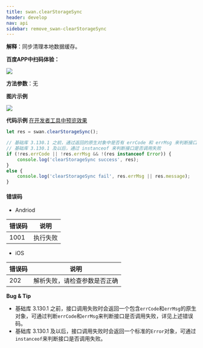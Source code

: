 ```yaml
---
title: swan.clearStorageSync
header: develop
nav: api
sidebar: remove_swan-clearStorageSync
---
```


 
**解释**：同步清理本地数据缓存。

**百度APP中扫码体验：**

<img src="https://b.bdstatic.com/miniapp/assets/images/doc_demo/storage.png"  class="demo-qrcode-image" />

**方法参数**：无

**图片示例**

<div class="m-doc-custom-examples">
    <div class="m-doc-custom-examples-correct">
        <img src="https://b.bdstatic.com/miniapp/image/clearStorage.gif">
    </div>
    <div class="m-doc-custom-examples-correct">
        <img src=" ">
    </div>
    <div class="m-doc-custom-examples-correct">
        <img src=" ">
    </div>     
</div>

**代码示例**
<a href="swanide://fragment/8d3202850ec637cd1e9c7b49c28043f21576040605606" title="在开发者工具中预览效果" target="_self">在开发者工具中预览效果</a>

```js
let res = swan.clearStorageSync();

// 基础库 3.130.1 之前，通过返回的原生对象中是否有 errCode 和 errMsg 来判断接口是否调用失败
// 基础库 3.130.1 及以后，通过 instanceof 来判断接口是否调用失败
if (!res.errCode || !res.errMsg && !(res instanceof Error)) {
    console.log('clearStorageSync success', res);
}
else {
    console.log('clearStorageSync fail', res.errMsg || res.message);
}
```

#### 错误码
* Andriod

|错误码|说明|
|--|--|
|1001|执行失败|

* iOS

|错误码|说明|
|--|--|
|202|解析失败，请检查参数是否正确|

**Bug & Tip**

* 基础库 3.130.1 之前，接口调用失败时会返回一个包含`errCode`和`errMsg`的原生对象，可通过判断`errCode`和`errMsg`来判断接口是否调用失败，详见上述错误码。
* 基础库 3.130.1 及以后，接口调用失败时会返回一个标准的`Error`对象，可通过`instanceof`来判断接口是否调用失败。